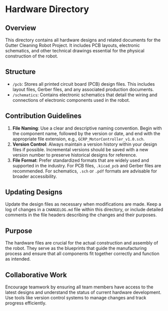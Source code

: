 # Hardware Directory

## Overview
This directory contains all hardware designs and related documents for the Gutter Cleaning Robot Project. It includes PCB layouts, electronic schematics, and other technical drawings essential for the physical construction of the robot.

## Structure

- `/pcb`: Stores all printed circuit board (PCB) design files. This includes layout files, Gerber files, and any associated production documents.
- `/schematics`: Contains electronic schematics that detail the wiring and connections of electronic components used in the robot.

## Contribution Guidelines

1. **File Naming**: Use a clear and descriptive naming convention. Begin with the component name, followed by the version or date, and end with the appropriate file extension, e.g., `GCRP_MotorController_v1.0.sch`.
2. **Version Control**: Always maintain a version history within your design files if possible. Incremental versions should be saved with a new version number to preserve historical designs for reference.
3. **File Format**: Prefer standardized formats that are widely used and supported in the industry. For PCB files, `.kicad_pcb` and Gerber files are recommended. For schematics, `.sch` or `.pdf` formats are advisable for broader accessibility.

## Updating Designs

Update the design files as necessary when modifications are made. Keep a log of changes in a `CHANGELOG.md` file within this directory, or include detailed comments in the file headers describing the changes and their purposes.

## Purpose

The hardware files are crucial for the actual construction and assembly of the robot. They serve as the blueprints that guide the manufacturing process and ensure that all components fit together correctly and function as intended. 

## Collaborative Work

Encourage teamwork by ensuring all team members have access to the latest designs and understand the status of current hardware development. Use tools like version control systems to manage changes and track progress efficiently.

